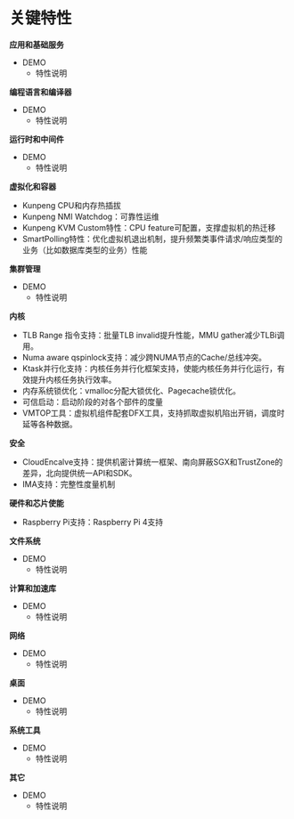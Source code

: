# 关键特性<a name="ZH-CN_TOPIC_0228254580"></a>

**应用和基础服务**
-   DEMO
    -   特性说明

**编程语言和编译器**
-   DEMO
    -   特性说明

**运行时和中间件**
-   DEMO
    -   特性说明

**虚拟化和容器**
-   Kunpeng CPU和内存热插拔
-   Kunpeng NMI Watchdog：可靠性运维
-   Kunpeng KVM Custom特性：CPU feature可配置，支撑虚拟机的热迁移
-   SmartPolling特性：优化虚拟机退出机制，提升频繁类事件请求/响应类型的业务（比如数据库类型的业务）性能

**集群管理**
-   DEMO
    -   特性说明

**内核**
-   TLB Range 指令支持：批量TLB invalid提升性能，MMU gather减少TLBi调用。
-   Numa aware qspinlock支持：减少跨NUMA节点的Cache/总线冲突。
-   Ktask并行化支持：内核任务并行化框架支持，使能内核任务并行化运行，有效提升内核任务执行效率。
-   内存系统锁优化：vmalloc分配大锁优化、Pagecache锁优化。
-   可信启动：启动阶段的对各个部件的度量
-   VMTOP工具：虚拟机组件配套DFX工具，支持抓取虚拟机陷出开销，调度时延等各种数据。

**安全**
-   CloudEncalve支持：提供机密计算统一框架、南向屏蔽SGX和TrustZone的差异，北向提供统一API和SDK。
-   IMA支持：完整性度量机制

**硬件和芯片使能**
-   Raspberry Pi支持：Raspberry Pi 4支持

**文件系统**
-   DEMO
    -   特性说明

**计算和加速库**
-   DEMO
    -   特性说明

**网络**
-   DEMO
    -   特性说明

**桌面**
-   DEMO
    -   特性说明

**系统工具**
-   DEMO
    -   特性说明

**其它**
-   DEMO
    -   特性说明   
